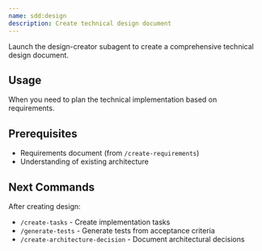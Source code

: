 ```yaml
---
name: sdd:design
description: Create technical design document
---
```


Launch the design-creator subagent to create a comprehensive technical design document.

## Usage
When you need to plan the technical implementation based on requirements.

## Prerequisites
- Requirements document (from `/create-requirements`)
- Understanding of existing architecture

## Next Commands
After creating design:
- `/create-tasks` - Create implementation tasks
- `/generate-tests` - Generate tests from acceptance criteria
- `/create-architecture-decision` - Document architectural decisions